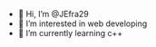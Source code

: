 - 👋 Hi, I’m @JEfra29
- 👀 I’m interested in web developing
- 🌱 I’m currently learning c++

<!---
JEfra29/JEfra29 is a ✨ special ✨ repository because its `README.md` (this file) appears on your GitHub profile.
You can click the Preview link to take a look at your changes.
--->
